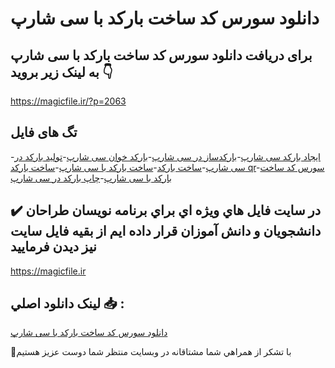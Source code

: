 # دانلود سورس کد ساخت بارکد با سی شارپ

## برای دریافت دانلود سورس کد ساخت بارکد با سی شارپ به لینک زیر بروید 👇

https://magicfile.ir/?p=2063

## تگ های فایل

-[ایجاد بارکد سی شارپ](https://magicfile.ir/product/%d8%b3%d9%88%d8%b1%d8%b3-%da%a9%d8%af-%d8%b3%d8%a7%d8%ae%d8%aa-%d8%a8%d8%a7%d8%b1%da%a9%d8%af-%d8%a8%d8%a7-%d8%b3%d9%8a-%d8%b4%d8%a7%d8%b1%d9%be/)-[بارکدساز در سی شارپ](https://magicfile.ir/product/%d8%b3%d9%88%d8%b1%d8%b3-%da%a9%d8%af-%d8%b3%d8%a7%d8%ae%d8%aa-%d8%a8%d8%a7%d8%b1%da%a9%d8%af-%d8%a8%d8%a7-%d8%b3%d9%8a-%d8%b4%d8%a7%d8%b1%d9%be/)-[بارکد خوان سی شارپ](https://magicfile.ir/product/%d8%b3%d9%88%d8%b1%d8%b3-%da%a9%d8%af-%d8%b3%d8%a7%d8%ae%d8%aa-%d8%a8%d8%a7%d8%b1%da%a9%d8%af-%d8%a8%d8%a7-%d8%b3%d9%8a-%d8%b4%d8%a7%d8%b1%d9%be/)-[تولید بارکد در سی شارپ](https://magicfile.ir/product/%d8%b3%d9%88%d8%b1%d8%b3-%da%a9%d8%af-%d8%b3%d8%a7%d8%ae%d8%aa-%d8%a8%d8%a7%d8%b1%da%a9%d8%af-%d8%a8%d8%a7-%d8%b3%d9%8a-%d8%b4%d8%a7%d8%b1%d9%be/)-[ساخت بارکد](https://magicfile.ir/product/%d8%b3%d9%88%d8%b1%d8%b3-%da%a9%d8%af-%d8%b3%d8%a7%d8%ae%d8%aa-%d8%a8%d8%a7%d8%b1%da%a9%d8%af-%d8%a8%d8%a7-%d8%b3%d9%8a-%d8%b4%d8%a7%d8%b1%d9%be/)-[ساخت بارکد با سی شارپ](https://magicfile.ir/product/%d8%b3%d9%88%d8%b1%d8%b3-%da%a9%d8%af-%d8%b3%d8%a7%d8%ae%d8%aa-%d8%a8%d8%a7%d8%b1%da%a9%d8%af-%d8%a8%d8%a7-%d8%b3%d9%8a-%d8%b4%d8%a7%d8%b1%d9%be/)-[ساخت بارکد qr](https://magicfile.ir/product/%d8%b3%d9%88%d8%b1%d8%b3-%da%a9%d8%af-%d8%b3%d8%a7%d8%ae%d8%aa-%d8%a8%d8%a7%d8%b1%da%a9%d8%af-%d8%a8%d8%a7-%d8%b3%d9%8a-%d8%b4%d8%a7%d8%b1%d9%be/)-[سورس کد ساخت بارکد با سی شارپ](https://magicfile.ir/product/%d8%b3%d9%88%d8%b1%d8%b3-%da%a9%d8%af-%d8%b3%d8%a7%d8%ae%d8%aa-%d8%a8%d8%a7%d8%b1%da%a9%d8%af-%d8%a8%d8%a7-%d8%b3%d9%8a-%d8%b4%d8%a7%d8%b1%d9%be/)-[چاپ بارکد در سی شارپ](https://magicfile.ir/product/%d8%b3%d9%88%d8%b1%d8%b3-%da%a9%d8%af-%d8%b3%d8%a7%d8%ae%d8%aa-%d8%a8%d8%a7%d8%b1%da%a9%d8%af-%d8%a8%d8%a7-%d8%b3%d9%8a-%d8%b4%d8%a7%d8%b1%d9%be/)

## ✔️ در سايت فايل هاي ويژه اي براي برنامه نويسان طراحان دانشجويان و دانش آموزان قرار داده ايم از بقيه فايل سايت نيز ديدن فرماييد

https://magicfile.ir


## لينک دانلود اصلي 📥 :

[دانلود سورس کد ساخت بارکد با سی شارپ](https://magicfile.ir/product/%d8%b3%d9%88%d8%b1%d8%b3-%da%a9%d8%af-%d8%b3%d8%a7%d8%ae%d8%aa-%d8%a8%d8%a7%d8%b1%da%a9%d8%af-%d8%a8%d8%a7-%d8%b3%d9%8a-%d8%b4%d8%a7%d8%b1%d9%be/) 


🙏با تشکر از همراهي شما مشتاقانه در وبسایت منتظر شما دوست عزیز هستیم

